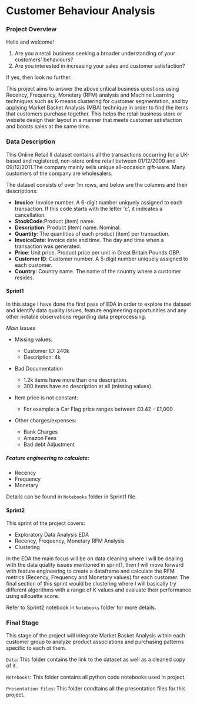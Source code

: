 # Customer Behaviour Analysis
### Project Overview

Hello and welcome!

1. Are you a retail business seeking a broader understanding of your customers' behaviours?
2. Are you interested in increasing your sales and customer satisfaction?

If yes, then look no further.

This project aims to answer the above critical business questions using Recency, Frequency, Monetary (RFM) analysis and Machine Learning techniques such as K-means clustering for customer segmentation, and by applying Market Basket Analysis (MBA) technique in order to find the items that customers purchase together. This helps the retail business store or website design their layout in a manner that meets customer satisfaction and boosts sales at the same time. 

### Data Description
This Online Retail II dataset contains all the transactions occurring for a UK-based and registered, non-store online retail between 01/12/2009 and 09/12/2011.The company mainly sells unique all-occasion gift-ware. Many customers of the company are wholesalers.

The dataset consists of over 1m rows, and below are the columns and their descriptions:
- **Invoice**: Invoice number. A 6-digit number uniquely assigned to each transaction. If this code starts with the letter 'c', it indicates a cancellation.
- **StockCode**:Product (item) name.
- **Description**: Product (item) name. Nominal.
- **Quantity**: The quantities of each product (item) per transaction.
- **InvoiceDate**: Invoice date and time. The day and time when a transaction was generated.
- **Price**: Unit price. Product price per unit in Great Britain Pounds GBP.
- **Customer ID**: Customer number. A 5-digit number uniquely assigned to each customer.
- **Country**: Country name. The name of the country where a customer resides.

#### Sprint1
In this stage I have done the first pass of EDA in order to explore the dataset and identify data quality issues, feature engineering opportunities and any other notable observations regarding data preprocessing.

*Main Issues*

- Missing values:   
  - Customer ID: 240k           
  - Description: 4k

- Bad Documentation
  - 1.2k items have more than one description.
  - 300 items have no description at all (missing values).

- Item price is not constant:
  - For example: a Car Flag price ranges between £0.42 - £1,000

- Other charges/expenses:
  - Bank Charges
  - Amazon Fees
  - Bad debt Adjustment

##### Feature engineering to calculate:
- Recency 
- Frequency		
- Monetary

Details can be found in `Notebooks` folder in Sprint1 file.

#### Sprint2

This sprint of the project covers:

- Exploratory Data Analysis EDA
- Recency, Frequency, Monetary RFM Analysis
- Clustering

 In the EDA the main focus will be on data cleaning where I will be dealing with the data quality issues mentioned in sprint1, then I will move forward with feature engineering to create a dataframe and calculate the RFM metrics (Recency, Frequency and Monetary values) for each customer. The final section of this sprint would be clustering where I will basically try different algorithms with a range of K values and evaluate their performance using sillouette score.

Refer to Sprint2 notebook in `Notebooks` folder for more details.

### Final Stage

This stage of the project will integrate Market Basket Analysis within each customer group to analyze product associations and purchasing patterns specific to each ot them.


`Data`: This folder contains the link to the dataset as well as a cleaned copy of it.

`Notebooks`: This folder contains all python code notebooks used in project.

`Presentation files`: This folder condtains all the presentation files for this project.
